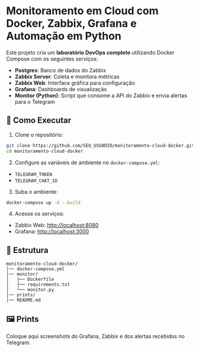 # Monitoramento em Cloud com Docker, Zabbix, Grafana e Automação em Python

Este projeto cria um **laboratório DevOps completo** utilizando Docker Compose com os seguintes serviços:
- **Postgres**: Banco de dados do Zabbix
- **Zabbix Server**: Coleta e monitora métricas
- **Zabbix Web**: Interface gráfica para configuração
- **Grafana**: Dashboards de visualização
- **Monitor (Python)**: Script que consome a API do Zabbix e envia alertas para o Telegram

## 🚀 Como Executar

1. Clone o repositório:
```bash
git clone https://github.com/SEU_USUARIO/monitoramento-cloud-docker.git
cd monitoramento-cloud-docker
```

2. Configure as variáveis de ambiente no `docker-compose.yml`:
- `TELEGRAM_TOKEN`
- `TELEGRAM_CHAT_ID`

3. Suba o ambiente:
```bash
docker-compose up -d --build
```

4. Acesse os serviços:
- Zabbix Web: [http://localhost:8080](http://localhost:8080)
- Grafana: [http://localhost:3000](http://localhost:3000)

## 📂 Estrutura
```
monitoramento-cloud-docker/
│── docker-compose.yml
│── monitor/
│   ├── Dockerfile
│   ├── requirements.txt
│   └── monitor.py
│── prints/
│── README.md
```

## 🖼 Prints
Coloque aqui screenshots do Grafana, Zabbix e dos alertas recebidos no Telegram.
